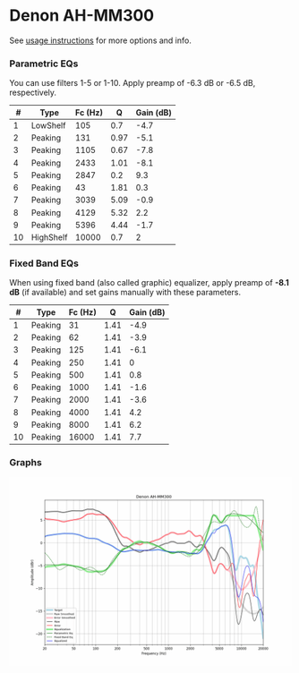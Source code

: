 # Denon AH-MM300
See [usage instructions](https://github.com/jaakkopasanen/AutoEq#usage) for more options and info.

### Parametric EQs
You can use filters 1-5 or 1-10. Apply preamp of -6.3 dB or -6.5 dB, respectively.

|   # | Type      |   Fc (Hz) |    Q |   Gain (dB) |
|-----|-----------|-----------|------|-------------|
|   1 | LowShelf  |       105 | 0.7  |        -4.7 |
|   2 | Peaking   |       131 | 0.97 |        -5.1 |
|   3 | Peaking   |      1105 | 0.67 |        -7.8 |
|   4 | Peaking   |      2433 | 1.01 |        -8.1 |
|   5 | Peaking   |      2847 | 0.2  |         9.3 |
|   6 | Peaking   |        43 | 1.81 |         0.3 |
|   7 | Peaking   |      3039 | 5.09 |        -0.9 |
|   8 | Peaking   |      4129 | 5.32 |         2.2 |
|   9 | Peaking   |      5396 | 4.44 |        -1.7 |
|  10 | HighShelf |     10000 | 0.7  |         2   |

### Fixed Band EQs
When using fixed band (also called graphic) equalizer, apply preamp of **-8.1 dB** (if available) and set gains manually with these parameters.

|   # | Type    |   Fc (Hz) |    Q |   Gain (dB) |
|-----|---------|-----------|------|-------------|
|   1 | Peaking |        31 | 1.41 |        -4.9 |
|   2 | Peaking |        62 | 1.41 |        -3.9 |
|   3 | Peaking |       125 | 1.41 |        -6.1 |
|   4 | Peaking |       250 | 1.41 |         0   |
|   5 | Peaking |       500 | 1.41 |         0.8 |
|   6 | Peaking |      1000 | 1.41 |        -1.6 |
|   7 | Peaking |      2000 | 1.41 |        -3.6 |
|   8 | Peaking |      4000 | 1.41 |         4.2 |
|   9 | Peaking |      8000 | 1.41 |         6.2 |
|  10 | Peaking |     16000 | 1.41 |         7.7 |

### Graphs
![](./Denon%20AH-MM300.png)
